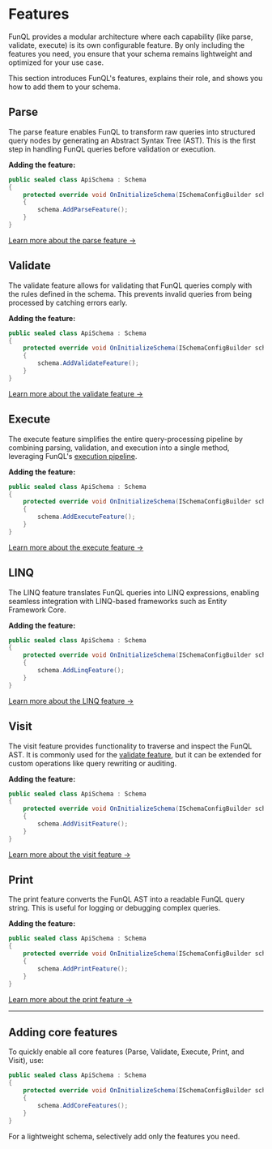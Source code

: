 ﻿# Features

FunQL provides a modular architecture where each capability (like parse, validate, execute) is its own configurable
feature. By only including the features you need, you ensure that your schema remains lightweight and optimized for your
use case.

This section introduces FunQL's features, explains their role, and shows you how to add them to your schema.

## Parse

The parse feature enables FunQL to transform raw queries into structured query nodes by generating an Abstract Syntax 
Tree (AST). This is the first step in handling FunQL queries before validation or execution.

**Adding the feature:**

```csharp
public sealed class ApiSchema : Schema
{
    protected override void OnInitializeSchema(ISchemaConfigBuilder schema)
    {
        schema.AddParseFeature();
    }
}
```

[Learn more about the parse feature →](parse.md)

## Validate

The validate feature allows for validating that FunQL queries comply with the rules defined in the schema. This prevents 
invalid queries from being processed by catching errors early.

**Adding the feature:**

```csharp
public sealed class ApiSchema : Schema
{
    protected override void OnInitializeSchema(ISchemaConfigBuilder schema)
    {
        schema.AddValidateFeature();
    }
}
```
  
[Learn more about the validate feature →](validate.md)

## Execute

The execute feature simplifies the entire query-processing pipeline by combining parsing, validation, and execution into
a single method, leveraging FunQL's [execution pipeline](../../executing-queries/pipeline.md).

**Adding the feature:**

```csharp
public sealed class ApiSchema : Schema
{
    protected override void OnInitializeSchema(ISchemaConfigBuilder schema)
    {
        schema.AddExecuteFeature();
    }
}
```

[Learn more about the execute feature →](execute.md)

## LINQ

The LINQ feature translates FunQL queries into LINQ expressions, enabling seamless integration with LINQ-based
frameworks such as Entity Framework Core.

**Adding the feature:**

```csharp
public sealed class ApiSchema : Schema
{
    protected override void OnInitializeSchema(ISchemaConfigBuilder schema)
    {
        schema.AddLinqFeature();
    }
}
```

[Learn more about the LINQ feature →](linq.md)

## Visit

The visit feature provides functionality to traverse and inspect the FunQL AST. It is commonly used for the [validate
feature](#validate), but it can be extended for custom operations like query rewriting or auditing.

**Adding the feature:**

```csharp
public sealed class ApiSchema : Schema
{
    protected override void OnInitializeSchema(ISchemaConfigBuilder schema)
    {
        schema.AddVisitFeature();
    }
}
```

[Learn more about the visit feature →](visit.md)

## Print

The print feature converts the FunQL AST into a readable FunQL query string. This is useful for logging or debugging
complex queries.

**Adding the feature:**

```csharp
public sealed class ApiSchema : Schema
{
    protected override void OnInitializeSchema(ISchemaConfigBuilder schema)
    {
        schema.AddPrintFeature();
    }
}
```

[Learn more about the print feature →](print.md)

---

## Adding core features

To quickly enable all core features (Parse, Validate, Execute, Print, and Visit), use:

```csharp
public sealed class ApiSchema : Schema
{
    protected override void OnInitializeSchema(ISchemaConfigBuilder schema)
    {
        schema.AddCoreFeatures();
    }
}
```

For a lightweight schema, selectively add only the features you need.
